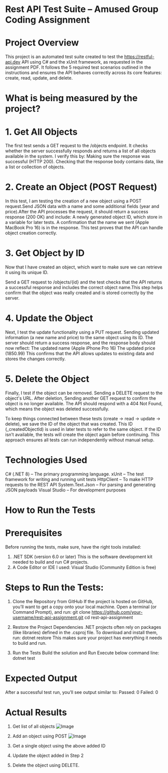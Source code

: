 # Rest API Test Suite – Amused Group Coding Assignment

# Project Overview
This project is an automated test suite created to test the https://restful-api.dev API using C# and the xUnit framework, as requested in the assignment PDF. It follows the 5 required test scenarios outlined in the instructions and ensures the API behaves correctly across its core features: create, read, update, and delete.

# What is being measured by the project?

# 1. Get All Objects
The first test sends a GET request to the /objects endpoint.
It checks whether the server successfully responds and returns a list of all objects available in the system.
I verify this by:
Making sure the response was successful (HTTP 200).
Checking that the response body contains data, like a list or collection of objects.

# 2. Create an Object (POST Request)
In this test, I am testing the creation of a new object using a POST request.Send JSON data with a name and some additional fields (year and price).After the API processes the request, it should return a success response (200 OK) and include:
A newly generated object ID, which store in a variable for later tests.
A confirmation that the name we sent (Apple MacBook Pro 16) is in the response.
This test proves that the API can handle object creation correctly.

# 3. Get Object by ID
Now that I have created an object, which want to make sure we can retrieve it using its unique ID.

Send a GET request to /objects/{id} and the test checks that the API returns a successful response and includes the correct object name.This step helps confirm that the object was really created and is stored correctly by the server.

# 4. Update the Object
Next, I test the update functionality using a PUT request. Sending updated information (a new name and price) to the same object using its ID. The server should return a success response, and the response body should now reflect:
The updated name (Apple iPhone Pro 16)
The updated price (1850.99)
This confirms that the API allows updates to existing data and stores the changes correctly.

# 5. Delete the Object
Finally, I test if the object can be removed. Sending a DELETE request to the object's URL. After deletion, Sending another GET request to confirm the object is no longer available. The API should respond with a 404 Not Found, which means the object was deleted successfully.

To keep things connected between these tests (create → read → update → delete), we save the ID of the object that was created. This ID (_createdObjectId) is used in later tests to refer to the same object. If the ID isn’t available, the tests will create the object again before continuing. This approach ensures all tests can run independently without manual setup.

# Technologies Used

C# (.NET 8) – The primary programming language.
xUnit – The test framework for writing and running unit tests
HttpClient – To make HTTP requests to the REST API
System.Text.Json – For parsing and generating JSON payloads
Visual Studio – For development purposes

# How to Run the Tests

# Prerequisites
Before running the tests, make sure, have the right tools installed:
1. .NET SDK (version 6.0 or later)
This is the software development kit needed to build and run C# projects.
2. A Code Editor or IDE
I used: Visual Studio (Community Edition is free)

# Steps to Run the Tests: 
1. Clone the Repository from GitHub
   If the project is hosted on GitHub, you’ll want to get a copy onto your local machine.
   Open a terminal (or Command Prompt), and run:
       git clone https://github.com/your-username/rest-api-assignment.git
       cd rest-api-assignment

2. Restore the Project Dependencies
   .NET projects often rely on packages (like libraries) defined in the .csproj file. To download and install them, run:
        dotnet restore
   This makes sure your project has everything it needs to build and run.

3. Run the Tests
   Build the solution and Run Execute below command line: dotnet test

# Expected Output

After a successful test run, you’ll see output similar to:
Passed: 0
Failed: 0

# Actual Results

1. Get list of all objects
![Image](https://github.com/user-attachments/assets/e37dbc20-2f9c-4a73-80bd-5cb07dd45da5)
2. Add an object using POST
![Image](https://github.com/user-attachments/assets/9fc6612a-709b-488f-93af-8c527ef76a70)
3. Get a single object using the above added ID

4. Update the object added in Step 2

5. Delete the object using DELETE. 
